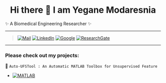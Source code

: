 ### <h1 align="center"> Hi there 👋 I am Yegane Modaresnia
✨ A Biomedical Engineering Researcher ✨


---
> [![Mail](https://img.shields.io/badge/Yahoo-y.modaresnia%40yahoo.com-purple?style=flat-square&logo=yahoo)](https://mail.yahoo.com/y.modaresnia/)
[![LinkedIn](https://img.shields.io/badge/LinkedIn-Yegane%20Modaresnia-informational?style=flat&logo=linkedin)](https://www.linkedin.com/in/yeganemodaresnia/)
[![Google](https://img.shields.io/badge/Google-Scholar-blue?style=flat&logo=google-scholar)](https://scholar.google.com/citations?user=CnMZbSMAAAAJ&hl=en)
[![ResearchGate](https://img.shields.io/badge/Research-Gate-sucess?style=flat&logo=researchgate)](https://www.researchgate.net/profile/Yegane-Modares-Nia)
---


### Please check out my projects:

🚀 `Auto-UFSTool : An Automatic MATLAB Toolbox for Unsupervised Feature`
* [![MATLAB](https://img.shields.io/badge/MATLAB-Auto--UFSTool-red?style=plastic&logo=mathworks)](https://github.com/Yeganemodares/Auto-UFSTool)
